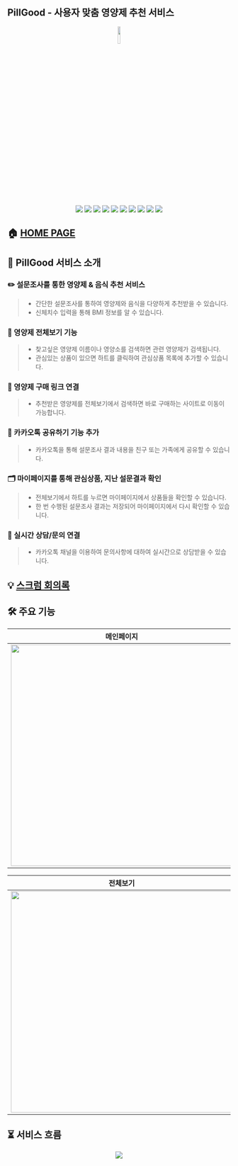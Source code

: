 ## PillGood - 사용자 맞춤 영양제 추천 서비스
<p align='center'>
<img width='10%' src='https://img1.daumcdn.net/thumb/C100x100.mplusfriend/?fname=https%3A%2F%2Fk.kakaocdn.net%2Fdn%2FJBPBK%2FbtrDDpI8KgG%2FgZcJcWSBAStL3PjdCDawm1%2Fimg_s.jpg'>
</p>
<p align='center'>
    <img src="https://img.shields.io/badge/React-v17.0.2-blue?logo=React"/>
    <img src="https://img.shields.io/badge/node.js-v16.14.0-green?logo=Node.js"/>
    <img src="https://img.shields.io/badge/mongodb-v4.5.0-critical?logo=mongodb"/>
    <img src="https://img.shields.io/badge/mongoose-v6.2.6-critical?logo=mongodb"/>
    <img src="https://img.shields.io/badge/express-v4.17.3-orange?logo=express"/>
    <img src="https://img.shields.io/badge/python3-v3.7.10-orange?logo=python">
    <img src="https://img.shields.io/badge/pandas-v1.3.5-orange?logo=pandas">
    <img src="https://img.shields.io/badge/numpy-v1.21.6-orange?logo=numpy">
    <img src="https://img.shields.io/badge/prettier-^9.5.0-yellow?logo=prettier" />
    <img src="https://img.shields.io/badge/npm-^8.3.1-yellow?logo=npm">
</p>

## 🏠 [HOME PAGE](http://pillgood.ml)
## 💊 PillGood 서비스 소개
###  ✏️ 설문조사를 통한 영양제 & 음식 추천 서비스
> - 간단한 설문조사를 통하여 영양제와 음식을 다양하게 추천받을 수 있습니다.
> - 신체치수 입력을 통해 BMI 정보를 알 수 있습니다.
### 🔎 영양제 전체보기 기능
> - 찾고싶은 영양제 이름이나 영양소를 검색하면 관련 영양제가 검색됩니다.
> - 관심있는 상품이 있으면 하트를 클릭하여 관심상품 목록에 추가할 수 있습니다.
### 🔗 영양제 구매 링크 연결
> - 추천받은 영양제를 전체보기에서 검색하면 바로 구매하는 사이트로 이동이 가능합니다.
### 📲  카카오톡 공유하기 기능 추가
> - 카카오톡을 통해 설문조사 결과 내용을 친구 또는 가족에게 공유할 수 있습니다.
### 🗂 마이페이지를 통해 관심상품, 지난 설문결과 확인
> - 전체보기에서 하트를 누르면 마이페이지에서 상품들을 확인할 수 있습니다.
> - 한 번 수행된 설문조사 결과는 저장되어 마이페이지에서 다시 확인할 수 있습니다.
### 💬 실시간 상담/문의 연결
> - 카카오톡 채널을 이용하여 문의사항에 대하여 실시간으로 상담받을 수 있습니다.
## 💡 [스크럼 회의록](https://disco-candle-da3.notion.site/f130f64225d34d92a3cef0fc120eeaad?v=ade94fdab21244a09c244d5c58c8bbe7)
## 🛠 주요 기능
|메인페이지|로그인|설문페이지|설문결과|
|:--:|:--:|:--:|:--:|
|<img width='500' src='https://imgur.com/PIx9rue.png'>|<img width='500' src='https://i.imgur.com/CwLWFYR.png'>|<img width='500' src='https://i.imgur.com/X0NEmUK.png'>|<img width='500' src='https://i.imgur.com/5xsSFwZ.png'>|

|전체보기|즐겨찾기|마이페이지|문의하기|
|:--:|:--:|:--:|:--:|
|<img width='500' src='https://i.imgur.com/fVCvULH.png'>|<img width='500' src='https://i.imgur.com/jngpX1d.png'>|<img width='500' src='https://i.imgur.com/P94GFk4.png'>|<img width='500' src='https://i.imgur.com/EqRsvrR.png'>|
## ⏳ 서비스 흐름
<p align='center'>
<img src='https://i.imgur.com/va5dqae.png'>
</p>


